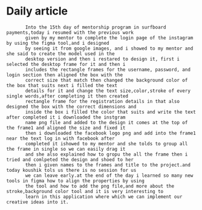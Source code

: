 # Daily article
 
           Into the 15th day of mentorship program in surfboard payments,today i resumed with the previous work 
           given by my mentor to complete the login page of the instagram by using the figma tool,and i designed 
           by seeing it from google images, and i showed to my mentor and she said to create the model used in the 
           desktop version and then i restared to design it, first i selected the desktop frame for it and then i 
           includes the rectangle frames for the username, password, and login section then aligned the box with the 
           correct size that match then changed the background color of the box that suits next i filled the text 
           details for it and change the text size,color,stroke of every single words,after completing it then created
           rectangle frame for the registration details in that also designed the box with the correct dimensions and
           inside the box i filled the color that suits and write the text after completed it i downloaded the instgram
           name png file and added to the design it comes at the top of the frame1 and aligned the size and fixed it 
           then i downloaded the facebook logo png and add into the frame1 near the text log in with facebook after 
           completed it ishowed to my mentor and she tolds to group all the frame in single so we can easily drag it
           and she also explained how to gropu the all the frame then i tried and comlpeted the design and shoed to her 
           then i given names to the frames and title to the project.and today koushik tols us there is no session for us 
           we can leave early.at the end of the day i learned so many new tools in figma how to align the properties by using
           the tool and how to add the png file,and more about the stroke,background color tool and it is very interesting to 
           learn in this application where which we can implement our creative ideas into it. 

















